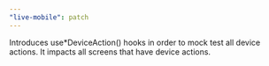 ```yaml
---
"live-mobile": patch
---
```


Introduces use\*DeviceAction() hooks in order to mock test all device actions. It impacts all screens that have device actions.
